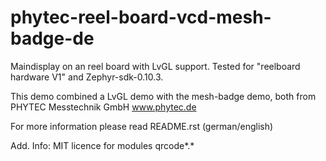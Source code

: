 # phytec-reel-board-vcd-mesh-badge-de

Maindisplay on an reel board with LvGL support. Tested for "reelboard hardware V1" and Zephyr-sdk-0.10.3. 

This demo combined a LvGL demo with the mesh-badge demo, both from PHYTEC Messtechnik GmbH www.phytec.de

For more information please read README.rst (german/english)


Add. Info: MIT licence for modules qrcode*.* 

